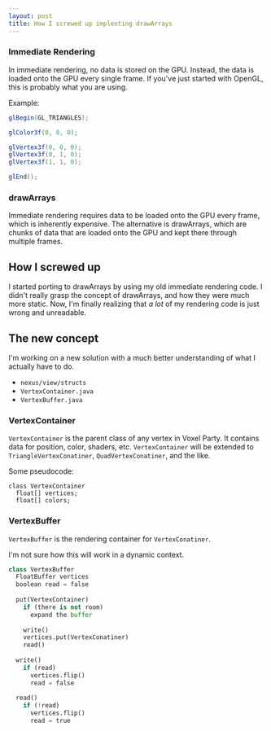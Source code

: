```yaml
---
layout: post
title: How I screwed up implenting drawArrays
---
```


### Immediate Rendering

In immediate rendering, no data is stored on the GPU. Instead, the data is loaded onto the GPU every single frame.
If you've just started with OpenGL, this is probably what you are using.

Example:

```java
glBegin(GL_TRIANGLES);

glColor3f(0, 0, 0);

glVertex3f(0, 0, 0);
glVertex3f(0, 1, 0);
glVertex3f(1, 1, 0);

glEnd();
```

### drawArrays

Immediate rendering requires data to be loaded onto the GPU every frame, which is inherently expensive.
The alternative is drawArrays, which are chunks of data that are loaded onto the GPU and kept there through multiple frames.

## How I screwed up

I started porting to drawArrays by using my old immediate rendering code.
I didn't really grasp the concept of drawArrays, and how they were much more static.
Now, I'm finally realizing that *a lot* of my rendering code is just wrong and unreadable.

## The new concept

I'm working on a new solution with a much better understanding of what I actually have to do.


 * `nexus/view/structs`
  * `VertexContainer.java`
  * `VertexBuffer.java`

### VertexContainer

`VertexContainer` is the parent class of any vertex in Voxel Party. It contains data for position, color, shaders, etc.
`VertexContainer` will be extended to `TriangleVertexConatiner`, `QuadVertexConatiner`, and the like.

Some pseudocode:

    class VertexContainer
      float[] vertices;
      float[] colors;

### VertexBuffer

`VertexBuffer` is the rendering container for `VertexConatiner`. 

I'm not sure how this will work in a dynamic context.

```python
class VertexBuffer
  FloatBuffer vertices
  boolean read = false
  
  put(VertexContainer)
    if (there is not room)
      expand the buffer
      
    write()
    vertices.put(VertexConatiner)
    read()
    
  write()
    if (read)
      vertices.flip()
      read = false
  
  read()
    if (!read)
      vertices.flip()
      read = true
```
